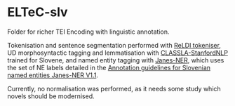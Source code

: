 # ELTeC-slv
Folder for richer TEI Encoding with linguistic annotation.

Tokenisation and sentence segmentation performed with [ReLDI tokeniser](https://github.com/clarinsi/reldi-tokeniser), UD morphosyntactic tagging and lemmatisation with [CLASSLA-StanfordNLP](https://github.com/clarinsi/classla-stanfordnlp) trained for Slovene, and named entity tagging with [Janes-NER](https://github.com/clarinsi/janes-ner), which uses the set of NE labels detailed in the [Annotation guidelines for Slovenian named entities Janes-NER V1.1](http://nl.ijs.si/janes/wp-content/uploads/2017/09/SlovenianNER-eng-v1.1.pdf).

Currently, no normalisation was performed, as it needs some study which novels should be modernised.
